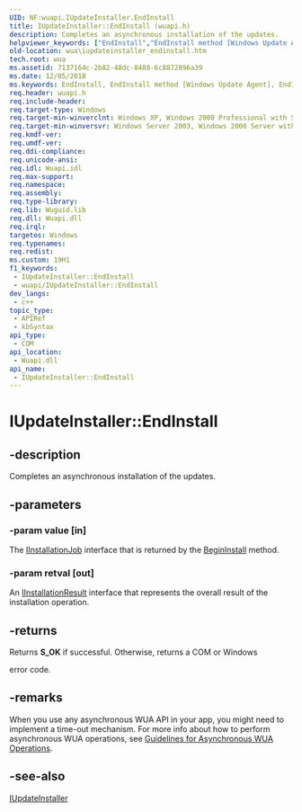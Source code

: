 ```yaml
---
UID: NF:wuapi.IUpdateInstaller.EndInstall
title: IUpdateInstaller::EndInstall (wuapi.h)
description: Completes an asynchronous installation of the updates.
helpviewer_keywords: ["EndInstall","EndInstall method [Windows Update Agent]","EndInstall method [Windows Update Agent]","IUpdateInstaller interface","IUpdateInstaller interface [Windows Update Agent]","EndInstall method","IUpdateInstaller.EndInstall","IUpdateInstaller::EndInstall","wua.iupdateinstaller_endinstall","wuapi/IUpdateInstaller::EndInstall"]
old-location: wua\iupdateinstaller_endinstall.htm
tech.root: wua
ms.assetid: 7137164c-2b82-48dc-8488-6c8872896a39
ms.date: 12/05/2018
ms.keywords: EndInstall, EndInstall method [Windows Update Agent], EndInstall method [Windows Update Agent],IUpdateInstaller interface, IUpdateInstaller interface [Windows Update Agent],EndInstall method, IUpdateInstaller.EndInstall, IUpdateInstaller::EndInstall, wua.iupdateinstaller_endinstall, wuapi/IUpdateInstaller::EndInstall
req.header: wuapi.h
req.include-header: 
req.target-type: Windows
req.target-min-winverclnt: Windows XP, Windows 2000 Professional with SP3 [desktop apps only]
req.target-min-winversvr: Windows Server 2003, Windows 2000 Server with SP3 [desktop apps only]
req.kmdf-ver: 
req.umdf-ver: 
req.ddi-compliance: 
req.unicode-ansi: 
req.idl: Wuapi.idl
req.max-support: 
req.namespace: 
req.assembly: 
req.type-library: 
req.lib: Wuguid.lib
req.dll: Wuapi.dll
req.irql: 
targetos: Windows
req.typenames: 
req.redist: 
ms.custom: 19H1
f1_keywords:
 - IUpdateInstaller::EndInstall
 - wuapi/IUpdateInstaller::EndInstall
dev_langs:
 - c++
topic_type:
 - APIRef
 - kbSyntax
api_type:
 - COM
api_location:
 - Wuapi.dll
api_name:
 - IUpdateInstaller::EndInstall
---
```


# IUpdateInstaller::EndInstall


## -description

Completes an asynchronous installation of the updates.

## -parameters

### -param value [in]

The <a href="/windows/desktop/api/wuapi/nn-wuapi-iinstallationjob">IInstallationJob</a> interface that is  returned by the <a href="/windows/desktop/api/wuapi/nf-wuapi-iupdateinstaller-begininstall">BeginInstall</a> method.

### -param retval [out]

An <a href="/windows/desktop/api/wuapi/nn-wuapi-iinstallationresult">IInstallationResult</a> interface that represents the overall result of the installation operation.

## -returns

Returns <b>S_OK</b> if successful. Otherwise, returns a COM or Windows 

error code.

## -remarks

When you use any asynchronous WUA API in your app, you might need to implement a time-out mechanism. For more info about how to perform asynchronous WUA operations, see <a href="/windows/desktop/Wua_Sdk/guidelines-for-asynchronous-wua-operations">Guidelines for Asynchronous WUA Operations</a>.

## -see-also

<a href="/windows/desktop/api/wuapi/nn-wuapi-iupdateinstaller">IUpdateInstaller</a>

